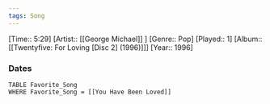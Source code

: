 ```yaml
---
tags: Song  
---
```

[Time:: 5:29]
[Artist:: [[George Michael]] ]
[Genre:: Pop]
[Played:: 1]
[Album:: [[Twentyfive: For Loving [Disc 2] (1996)]]]
[Year:: 1996]
### Dates
````dataview
TABLE Favorite_Song
WHERE Favorite_Song = [[You Have Been Loved]]
````
